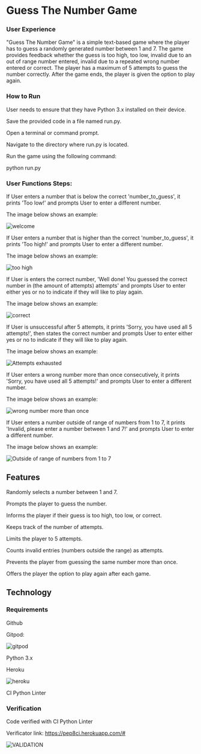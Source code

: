 # Guess The Number Game

### User Experience
"Guess The Number Game" is a simple text-based game where the player has to guess a randomly generated number between 1 and 7. The game provides feedback whether the guess is too high, too low, invalid due to an out of range number entered, invalid due to a repeated wrong number entered or correct. The player has a maximum of 5 attempts to guess the number correctly. After the game ends, the player is given the option to play again.

### How to Run

User needs to ensure that they have Python 3.x installed on their device.

Save the provided code in a file named run.py.

Open a terminal or command prompt.

Navigate to the directory where run.py is located.

Run the game using the following command:

python run.py

### User Functions Steps:

If User enters a number that is below the correct 'number_to_guess', it prints 'Too low!' and prompts User to enter a different number.

The image below shows an example:

![welcome](https://github.com/user-attachments/assets/f0003940-09ca-4a14-b20a-b444444fd821)

If User enters a number that is higher than the correct 'number_to_guess', it prints 'Too high!' and prompts User to enter a different number.

The image below shows an example:

![too high](https://github.com/user-attachments/assets/2357c186-bc1a-48e8-a6b7-69b7b1706257)

If User is enters the correct number, 'Well done! You guessed the correct number in (the amount of attempts) attempts' and prompts User to enter either yes or no to indicate if they will like to play again.

The image below shows an example:

![correct](https://github.com/user-attachments/assets/ee4124f1-eb0f-4651-a77d-1923a4e51358)

If User is unsuccessful after 5 attempts, it prints 'Sorry, you have used all 5 attempts!', then states the correct number and prompts User to enter either yes or no to indicate if they will like to play again.

The image below shows an example:

![Attempts exhausted](https://github.com/user-attachments/assets/18ff8063-cdd6-47f1-ade5-05974cbed1af)

If User enters a wrong number more than once consecutively, it prints 'Sorry, you have used all 5 attempts!' and prompts User to enter a different number.

The image below shows an example:

![wrong number more than once](https://github.com/user-attachments/assets/178d6b66-0baf-4b2f-9b63-284361394f93)

If User enters a number outside of range of numbers from 1 to 7, it prints 'Invalid, please enter a number between 1 and 7!' and prompts User to enter a different number.

The image below shows an example:

![Outside of range of numbers from 1 to 7](https://github.com/user-attachments/assets/b9d468fa-fad8-4ab6-8ef0-c6716fa0105d)

## Features

Randomly selects a number between 1 and 7.

Prompts the player to guess the number.

Informs the player if their guess is too high, too low, or correct.

Keeps track of the number of attempts.

Limits the player to 5 attempts.

Counts invalid entries (numbers outside the range) as attempts.

Prevents the player from guessing the same number more than once.

Offers the player the option to play again after each game.

## Technology

### Requirements

Github

Gitpod:

![gitpod](https://github.com/user-attachments/assets/7804e5d7-86f8-4285-a3b4-a4054711bbe9)

Python 3.x

Heroku

![heroku](https://github.com/user-attachments/assets/42ecd587-b015-4949-a8da-0489eeb26d38)

CI Python Linter

### Verification

Code verified with CI Python Linter

Verificator link: https://pep8ci.herokuapp.com/#

![VALIDATION](https://github.com/user-attachments/assets/3bd9f09a-2aff-493e-ac06-4a6b912edf56)

